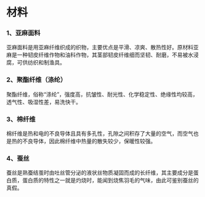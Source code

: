 # 材料

### 1、亚麻面料

亚麻面料是用亚麻纤维织成的织物，主要优点是平滑、凉爽、散热性好。原材料亚麻是一种韧皮纤维作物和油科作物，其茎部韧皮纤维细而坚韧、耐磨，不易被水浸腐，可供纺织和制渔具。

### 2、聚酯纤维（涤纶）

聚酯纤维，俗称“涤纶”，强度高，抗皱性、耐光性、化学稳定性、绝缘性均较高，透气性、吸湿性差，易洗快干。

### 3、棉纤维

棉纤维是热和电的不良导体且具有多孔性，孔隙之间积存了大量的空气，而空气也是热的不良导体，因此棉纤维中热量的散失较少，保暖性较强。

### 4、蚕丝

蚕丝是熟蚕结茧时由吐丝管分泌的液状丝物质凝固而成的长纤维，其主要成分是蛋白质，蛋白质的特性之一就是灼烧时，能闻到烧焦羽毛的气味，由此可鉴别蚕丝的真假。
